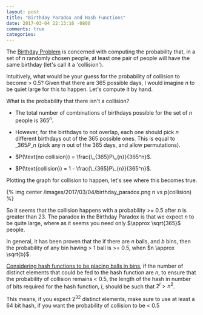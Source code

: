 ```yaml
---
layout: post
title: "Birthday Paradox and Hash Functions"
date: 2017-03-04 22:13:16 -0800
comments: true
categories:
---
```


The <a href="https://en.wikipedia.org/wiki/Birthday_problem" target="_blank">Birthday Problem</a> is concerned with computing the probability that, in a set of $n$ randomly chosen people, at least one pair of people will have the same birthday (let's call it a 'collision').

Intuitively, what would be your guess for the probability of collision to become > 0.5? Given that there are 365 possible days, I would imagine $n$ to be quiet large for this to happen. Let's compute it by hand.

What is the probability that there isn't a collision?

* The total number of combinations of birthdays possible for the set of $n$ people is $365^n$.
* However, for the birthdays to not overlap, each one should pick $n$ different birthdays out of the 365 possible ones. This is equal to $\_{365}P\_{n}$ (pick any $n$ out of the 365 days, and allow permutations).

* $P(\text{no collision}) = \frac{\_{365}P\_{n}}{365^n}$.

* $P(\text{collision}) = 1 - \frac{\_{365}P\_{n}}{365^n}$.

Plotting the graph for collision to happen, let's see where this becomes true.

{% img center /images/2017/03/04/birthday_paradox.png n vs p(collision) %}

So it seems that the collision happens with a probability >= 0.5 after $n$ is greater than 23. The paradox in the Birthday Paradox is that we expect $n$ to be quite large, where as it seems you need only $\approx \sqrt{365}$ people.

In general, it has been proven that the if there are $n$ balls, and $b$ bins, then the probability of any bin having > 1 ball is >= 0.5, when $n \approx \sqrt{b}$.

<a href="https://en.wikipedia.org/wiki/Birthday_attack" target="_blank">Considering hash functions to be placing balls in bins</a>, if the number of distinct elements that could be fed to the hash function are $n$, to ensure that the probability of collision remains < 0.5, the length of the hash in number of bits required for the hash function, $l$, should be such that $2^l > n^2$.

This means, if you expect $2^{32}$ distinct elements, make sure to use at least a 64 bit hash, if you want the probability of collision to be < 0.5
